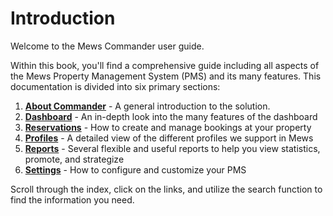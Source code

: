# Introduction

Welcome to the Mews Commander user guide.

Within this book, you'll find a comprehensive guide including all aspects of the Mews Property Management System \(PMS\) and its many features. This documentation is divided into six primary sections:

1. [**About Commander**]() - A general introduction to the solution.
2. [**Dashboard**]() - An in-depth look into the many features of the dashboard 
3. [**Reservations**]() - How to create and manage bookings at your property
4. [**Profiles**]() - A detailed view of the different profiles we support in Mews
5. [**Reports**]() - Several flexible and useful reports to help you view statistics, promote, and strategize
6. [**Settings**]() - How to configure and customize your PMS

Scroll through the index, click on the links, and utilize the search function to find the information you need.

